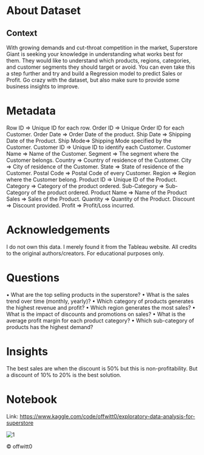 # About Dataset
## Context

With growing demands and cut-throat competition in the market, Superstore Giant is seeking your knowledge in understanding what works best for them. They would like to understand which products, regions, categories, and customer segments they should target or avoid.
You can even take this a step further and try and build a Regression model to predict Sales or Profit.
Go crazy with the dataset, but also make sure to provide some business insights to improve.

# Metadata

Row ID => Unique ID for each row.
Order ID => Unique Order ID for each Customer.
Order Date => Order Date of the product.
Ship Date => Shipping Date of the Product.
Ship Mode=> Shipping Mode specified by the Customer.
Customer ID => Unique ID to identify each Customer.
Customer Name => Name of the Customer.
Segment => The segment where the Customer belongs.
Country => Country of residence of the Customer.
City => City of residence of the Customer.
State => State of residence of the Customer.
Postal Code => Postal Code of every Customer.
Region => Region where the Customer belong.
Product ID => Unique ID of the Product.
Category => Category of the product ordered.
Sub-Category => Sub-Category of the product ordered.
Product Name => Name of the Product
Sales => Sales of the Product.
Quantity => Quantity of the Product.
Discount => Discount provided.
Profit => Profit/Loss incurred.

# Acknowledgements

I do not own this data. I merely found it from the Tableau website. All credits to the original authors/creators. For educational purposes only.

# Questions
  •	What are the top selling products in the superstore?
  •	What is the sales trend over time (monthly, yearly)?
  •	Which category of products generates the highest revenue and profit?
  •	Which region generates the most sales?
  •	What is the impact of discounts and promotions on sales?
  •	What is the average profit margin for each product category?
  •	Which sub-category of products has the highest demand?
# Insights
  The best sales are when the discount is 50% but this is non-profitability.
  But a discount of 10% to 20% is the best solution.
# Notebook
  Link: https://www.kaggle.com/code/offwitt0/exploratory-data-analysis-for-superstore

![1](https://github.com/offwitt0/Analysing-Sales-In-Superstore/assets/81443480/14743296-cbdc-4c4a-a1d8-82b00e31f7e5)

© offwitt0
